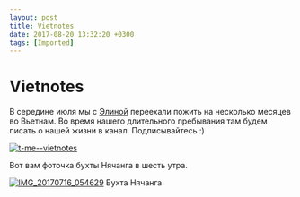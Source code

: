 ```yaml
---
layout: post
title: Vietnotes
date: 2017-08-20 13:32:20 +0300
tags: [Imported]
---
```

# Vietnotes

В середине июля мы с [Элиной](https://krentsler.com/) переехали пожить на несколько месяцев во Вьетнам. Во время нашего длительного пребывания там будем писать о нашей жизни в канал. Подписывайтесь :) 

[![t-me--vietnotes](https://vlaim.s3.amazonaws.com/uploads/2017/07/t-me-vietnotes.png)](https://t.me/vietnotes)

Вот вам фоточка бухты Нячанга в шесть утра.

[![IMG_20170716_054629](https://vlaim.s3.amazonaws.com/uploads/2017/07/IMG_20170716_054629.jpg)](https://vlaim.s3.amazonaws.com/uploads/2017/07/IMG_20170716_054629.jpg) Бухта Нячанга